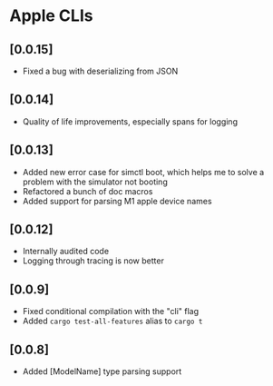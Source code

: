# Apple CLIs

## [0.0.15]
- Fixed a bug with deserializing from JSON

## [0.0.14]
- Quality of life improvements, especially spans for logging

## [0.0.13]
- Added new error case for simctl boot, which helps me to solve a problem with the simulator not booting
- Refactored a bunch of doc macros
- Added support for parsing M1 apple device names

## [0.0.12]
- Internally audited code
- Logging through tracing is now better

## [0.0.9]
- Fixed conditional compilation with the "cli" flag
- Added `cargo test-all-features` alias to `cargo t`

## [0.0.8]
- Added [ModelName] type parsing support